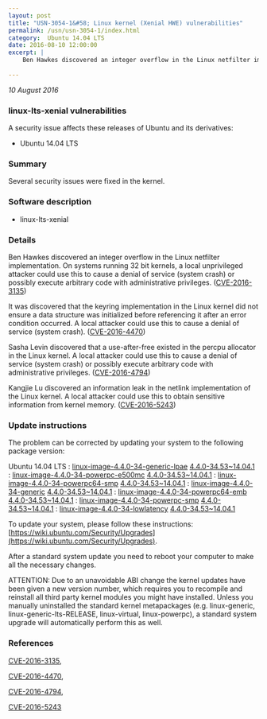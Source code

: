 ```yaml
---
layout: post
title: "USN-3054-1&#58; Linux kernel (Xenial HWE) vulnerabilities"
permalink: /usn/usn-3054-1/index.html
category:  Ubuntu 14.04 LTS
date: 2016-08-10 12:00:00
excerpt: |
    Ben Hawkes discovered an integer overflow in the Linux netfilter implementation. On systems running 32 bit kernels, a local unprivileged attacker could use this to cause a denial of service (system crash) or possibly execute arbitrary code with administrative privileges. ([CVE-2016-3135](http://people.ubuntu.com/~ubuntu-security/cve/CVE-2016-3135))
    
--- 
```

 
 

*10 August 2016*

### linux-lts-xenial vulnerabilities

A security issue affects these releases of Ubuntu and its derivatives:

* Ubuntu 14.04 LTS

### Summary

Several security issues were fixed in the kernel. 

### Software description

* linux-lts-xenial 

### Details

Ben Hawkes discovered an integer overflow in the Linux netfilter implementation. On systems running 32 bit kernels, a local unprivileged attacker could use this to cause a denial of service (system crash) or possibly execute arbitrary code with administrative privileges. ([CVE-2016-3135](http://people.ubuntu.com/~ubuntu-security/cve/CVE-2016-3135))

It was discovered that the keyring implementation in the Linux kernel did not ensure a data structure was initialized before referencing it after an error condition occurred. A local attacker could use this to cause a denial of service (system crash). ([CVE-2016-4470](http://people.ubuntu.com/~ubuntu-security/cve/CVE-2016-4470))

Sasha Levin discovered that a use-after-free existed in the percpu allocator in the Linux kernel. A local attacker could use this to cause a denial of service (system crash) or possibly execute arbitrary code with administrative privileges. ([CVE-2016-4794](http://people.ubuntu.com/~ubuntu-security/cve/CVE-2016-4794))

Kangjie Lu discovered an information leak in the netlink implementation of the Linux kernel. A local attacker could use this to obtain sensitive information from kernel memory. ([CVE-2016-5243](http://people.ubuntu.com/~ubuntu-security/cve/CVE-2016-5243)) 

### Update instructions

The problem can be corrected by updating your system to the following package version:

Ubuntu 14.04 LTS
 : [linux-image-4.4.0-34-generic-lpae](https://launchpad.net/ubuntu/+source/linux-lts-xenial) <span> [4.4.0-34.53~14.04.1](https://launchpad.net/ubuntu/+source/linux-lts-xenial/4.4.0-34.53~14.04.1) </span> 
 : [linux-image-4.4.0-34-powerpc-e500mc](https://launchpad.net/ubuntu/+source/linux-lts-xenial) <span> [4.4.0-34.53~14.04.1](https://launchpad.net/ubuntu/+source/linux-lts-xenial/4.4.0-34.53~14.04.1) </span> 
 : [linux-image-4.4.0-34-powerpc64-smp](https://launchpad.net/ubuntu/+source/linux-lts-xenial) <span> [4.4.0-34.53~14.04.1](https://launchpad.net/ubuntu/+source/linux-lts-xenial/4.4.0-34.53~14.04.1) </span> 
 : [linux-image-4.4.0-34-generic](https://launchpad.net/ubuntu/+source/linux-lts-xenial) <span> [4.4.0-34.53~14.04.1](https://launchpad.net/ubuntu/+source/linux-lts-xenial/4.4.0-34.53~14.04.1) </span> 
 : [linux-image-4.4.0-34-powerpc64-emb](https://launchpad.net/ubuntu/+source/linux-lts-xenial) <span> [4.4.0-34.53~14.04.1](https://launchpad.net/ubuntu/+source/linux-lts-xenial/4.4.0-34.53~14.04.1) </span> 
 : [linux-image-4.4.0-34-powerpc-smp](https://launchpad.net/ubuntu/+source/linux-lts-xenial) <span> [4.4.0-34.53~14.04.1](https://launchpad.net/ubuntu/+source/linux-lts-xenial/4.4.0-34.53~14.04.1) </span> 
 : [linux-image-4.4.0-34-lowlatency](https://launchpad.net/ubuntu/+source/linux-lts-xenial) <span> [4.4.0-34.53~14.04.1](https://launchpad.net/ubuntu/+source/linux-lts-xenial/4.4.0-34.53~14.04.1) </span> 

To update your system, please follow these instructions: [https://wiki.ubuntu.com/Security/Upgrades](https://wiki.ubuntu.com/Security/Upgrades).

After a standard system update you need to reboot your computer to make all the necessary changes.

ATTENTION: Due to an unavoidable ABI change the kernel updates have been given a new version number, which requires you to recompile and reinstall all third party kernel modules you might have installed. Unless you manually uninstalled the standard kernel metapackages (e.g. linux-generic, linux-generic-lts-RELEASE, linux-virtual, linux-powerpc), a standard system upgrade will automatically perform this as well. 

### References

 
 [CVE-2016-3135](http://people.ubuntu.com/~ubuntu-security/cve/CVE-2016-3135), 

 [CVE-2016-4470](http://people.ubuntu.com/~ubuntu-security/cve/CVE-2016-4470), 

 [CVE-2016-4794](http://people.ubuntu.com/~ubuntu-security/cve/CVE-2016-4794), 

 [CVE-2016-5243](http://people.ubuntu.com/~ubuntu-security/cve/CVE-2016-5243)
 

